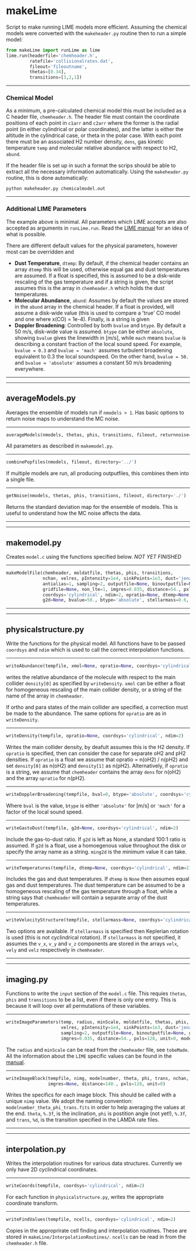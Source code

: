 # makeLime

Script to make running LIME models more efficient. Assuming the chemical models were converted with the `makeheader.py` routine then to run a simple model:

```python
from makeLime import runLime as lime
lime.run(headerfile='chemheader.h',
         ratefile='collisionalrates.dat', 
         fileout='fileoutname', 
         thetas=[0.34],
         transitions=[3,2,1])
```

---

### Chemical Model

As a minimum, a pre-calculated chemical model this must be included as a C header file, `chemheader.h`. The header file must contain the coordinate positions of each point in `c1arr` and `c2arr` where the former is the radial point (in either cylindrical or polar coordinates), and the latter is either the altitude in the cylindrical case, or theta in the polar case. With each point there must be an associated H2 number density, `dens`, gas kinetic temperature `temp` and molecular relative abundance with respect to H2, `abund`. 

If the header file is set up in such a format the scrips should be able to extract all the necessary information automatically. Using the `makeheader.py` routine, this is done automatically:

```
python makeheader.py chemicalmodel.out
```

---

### Additional LIME Parameters

The example above is minimal. All parameters which LIME accepts are also accepted as arguments in `runLime.run`. Read the [LIME manual](https://lime.readthedocs.io/en/v1.5/) for an idea of what is possible. 

There are different default values for the physical parameters, however most can be overridden and

* __Dust Temperature__, `dtemp`: By default, if the chemical header contains an array `dtemp` this will be used, otherwise equal gas and dust temperatures are assumed. If a float is specified, this is assumed to be a disk-wide rescaling of the gas temperature and if a string is given, the script assumes this is the array in `chemheader.h` which holds the dust temperatures.
* __Molecular Abundance__, `abund`: Assumes by default the values are stored in the `abund` array in the chemical header. If a float is provided, will assume a disk-wide value (this is used to compare a 'true' CO model and one where x(CO) = 1e-4). Finally, is a string is given
* __Doppler Broadening__: Controlled by both `bvalue` and `btype`. By default a 50 m/s, disk-wide value is assumed. `btype` can be either `absolute`, showing `bvalue` gives the linewidth in [m/s], while `mach` means `bvalue` is describing a constant fraction of the local sound speed. For example, `bvalue = 0.3` and `bvalue = 'mach'` assumes turbulent broadening equivalent to 0.3 the local soundspeed. On the other hand, `bvalue = 50.` and `bvalue = 'absolute'` assumes a constant 50 m/s broadening everywhere.


---
---

## averageModels.py

Averages the ensemble of models run if `nmodels > 1`. Has basic options to return noise maps to understand the MC noise.

---

```python
averageModels(nmodels, thetas, phis, transitions, fileout, returnnoise=False, directory='../')
```

All parameters as described in `makemodel.py`.

---

```python
combinePopfiles(nmodels, fileout, directory='../')
```

If multiple models are run, all producing outputfiles, this combines them into a single file.

---

```python
getNoise(nmodels, thetas, phis, transitions, fileout, directory='./')
```

Returns the standard deviation map for the ensemble of models. This is useful to understand how the MC noise affects the data.

---
---

## makemodel.py

Creates `model.c` using the functions specified below. _*NOT YET FINISHED*_

---

```python
makeModelFile(chemheader, moldatfile, thetas, phis, transitions, 
              nchan, velres, pIntensity=1e4, sinkPoints=1e3, dust='jena_thin_e6.tab', 
              antialias=1, sampling=2, outputfile=None, binoutputfile=None, 
              gridfile=None, non_lte=1, imgres=0.035, distance=54., pxls=128, unit=0,
              coordsys='cylindrical', ndim=2, opratio=None, dtemp=None, xmol=None, 
              g2d=None, bvalue=50., btype='absolute', stellarmass=0.6, modelnumber=0)
```
---
---

## physicalstructure.py

Write the functions for the physical model. All functions have to be passed `coordsys` and `ndim` which is used to call the correct interpolation functions. 

---

```python
writeAbundance(tempfile, xmol=None, opratio=None, coordsys='cylindrical', ndim=2)
```

writes the relative abundance of the molecule with respect to the main collider `density[0]` as specified by `writeDensity`. `xmol` can be either a float for homogeneous rescaling of the main collider density, or a string of the name of the array in `chemheader`.

If ortho and para states of the main collider are specified, a correction must be made to the abundance. The same options for `opratio` are as in `writeDensity`.

---

```python
writeDensity(tempfile, opratio=None, coordsys='cylindrical', ndim=2)
```

Writes the main collider density, by deafult assumes this is the H2 density. If `opratio` is specified, then can consider the case for separate oH2 and pH2 densities. If `opratio` is a float we assume that opratio = n(oH2) / n(pH2) and set `density[0]` as n(oH2) and `density[1]` as n(pH2). Alternatively, if `opratio` is a string, we assume that `chemheader` contains the array `dens` for n(oH2) and the array `opratio` for n(pH2).

---

```python
writeDopplerBroadening(tempfile, bval=0, btype='absolute', coordsys='cylindrical', ndim=2)
```

Where `bval` is the value, `btype` is either `'absolute'` for [m/s] or `'mach'` for a factor of the local sound speed.

---

```python
writeGastoDust(tempfile, g2d=None, coordsys='cylindrical', ndim=2)
```

Include the gas-to-dust ratio. If `g2d` is left as None, a standard 100:1 ratio is assumed. 
If `g2d` is a float, use a homoegenous value throughout the disk or specify the array name as a string. `ming2d` is the minimum value it can take.

---

```python
writeTemperatures(tempfile, dtemp=None, coordsys='cylindrical', ndim=2)
```

Includes the gas and dust temperatures. If `dtemp` is `None` then assumes equal gas and dust temperatures. The dust temperature can be assumed to be a homogeneous rescaling of the gas temperature through a float, while a string says that `chemheader` will contain a separate array of the dust temperatures.

---

```python
writeVelocityStructure(tempfile, stellarmass=None, coordsys='cylindrical', ndim=2)
```

Two options are available. If `stellarmass` is specified then Keplerian rotation is used (this is not cyclindrical rotation). If `stellarmass` is not specified, it assumes the `v_x`, `v_y` and `v_z` components are stored in the arrays `velx`, `vely` and `velz` respectively in `chemheader`.

---

---

## imaging.py 

Functions to write the `input` section of the `model.c` file. This requies `thetas`, `phis` and `transitions` to be a list, even if there is only one entry. This is because it will loop over all permutations of these variables.

---

```python
writeImageParameters(temp, radius, minScale, moldatfile, thetas, phis, transitions, nchan,
                     velres, pIntensity=1e4, sinkPoints=1e3, dust='jena_thin_e6.tab', antialias=1,
                     sampling=2, outputfile=None, binoutputfile=None, gridfile=None, non_lte=1,
                     imgres=0.035, distance=54., pxls=128, unit=0, modelnumber=0)
```

The `radius` and `minScale` can be read from the `chemheader` file, see `tobeMade`. All the information about the `LIME` specific values can be found in the [manual](https://lime.readthedocs.io/en/v1.5/usermanual.html).

---

```python
writeImageBlock(tempfile, nimg, modelnumber, theta, phi, trans, nchan, velres, 
                imgres=None, distance=140., pxls=128, unit=0)
```

Writes the specifics for each image block. This should be called with a unique `nimg` value. We adopt the naming convention: `modelnumber_theta_phi_trans.fits` in order to help averaging the values at the end. `theta`, `%.3f`, is the inclination, `phi` is postition angle (not yet!), `%.3f`, and `trans`, `%d`, is the transition specified in the LAMDA rate files.

---

---

## interpolation.py

Writes the interpolation routines for various data structures. Currently we only have 2D cyclindrical coordinates.

---

```python
writeCoords(tempfile, coordsys='cylindrical', ndim=2)
```

For each function in `physicalstructure.py`, writes the appropriate coordinate transform.

---

```python
writeFindValues(tempfile, ncells, coordsys='cylindrical', ndim=2)
```

Copies in the approprirate cell finding and interpolation routines. These are stored in `makeLine/InterpolationRoutines/`. `ncells` can be read in from the `chemheader.h` file.
